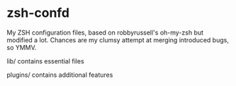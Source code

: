 zsh-confd
=========

My ZSH configuration files, based on robbyrussell's oh-my-zsh but modified a lot. Chances are my clumsy attempt at merging introduced bugs, so YMMV.

lib/ contains essential files

plugins/ contains additional features
